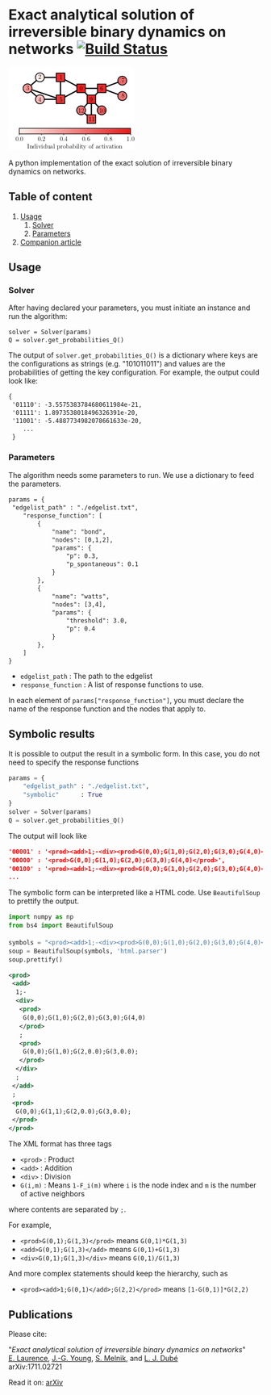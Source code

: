 # Exact analytical solution of irreversible binary dynamics on networks [![Build Status](https://travis-ci.com/laurencee9/exact_binary_dynamics.svg?token=G5JxCbxXbihVEq3Yzsxg&branch=master)](https://travis-ci.com/laurencee9/exact_binary_dynamics)



![](outcome.png)


A python implementation of the exact solution of irreversible binary dynamics on networks.

## Table of content

1. [Usage](#usage)
	1. [Solver](#solver)
	2. [Parameters](#parameters)
2. [Companion article](#companion-article)


## Usage

### Solver

After having declared your parameters, you must initiate an instance and run the algorithm:

	solver = Solver(params)
	Q = solver.get_probabilities_Q()

The output of `solver.get_probabilities_Q()` is a dictionary where keys are the configurations as strings (e.g. "101011011") and values are the probabilities of getting the key configuration. For example, the output could look like:

```
{
 '01110': -3.5575383784680611984e-21,
 '01111': 1.8973538018496326391e-20,
 '11001': -5.4887734982078661633e-20,
	...
 }
```

### Parameters

The algorithm needs some parameters to run. We use a dictionary to feed the parameters. 
```
params = {
 "edgelist_path" : "./edgelist.txt",
	"response_function": [
		{	
			"name": "bond",
			"nodes": [0,1,2],
			"params": {
				"p": 0.3,
				"p_spontaneous": 0.1
			}
		},
		{	
			"name": "watts",
			"nodes": [3,4],
			"params": {
				"threshold": 3.0,
				"p": 0.4
			}
		},
	]
}
```

 - `edgelist_path` : The path to the edgelist
 - `response_function` : A list of response functions to use.

In each element of `params["response_function"]`, you must declare the name of the response function and the nodes that apply to. 


## Symbolic results

It is possible to output the result in a symbolic form. In this case, you do not need to specify the response functions

```python
params = {
	"edgelist_path" : "./edgelist.txt",
	"symbolic"      : True
}
solver = Solver(params)
Q = solver.get_probabilities_Q()
```
The output will look like


```json
'00001' : '<prod><add>1;-<div><prod>G(0,0);G(1,0);G(2,0);G(3,0);G(4,0)</prod>;<prod>G(0,0);G(1,0);G(2,0.0);G(3,0.0);</prod></div>;</add>;<prod>G(0,0);G(1,1);G(2,0.0);G(3,0.0);</prod></prod>',
'00000' : '<prod>G(0,0);G(1,0);G(2,0);G(3,0);G(4,0)</prod>',
'00100' : '<prod><add>1;-<div><prod>G(0,0);G(1,0);G(2,0);G(3,0);G(4,0)</prod>;<prod>G(0,0);G(1,0);G(3,0.0);G(4,0.0);</prod></div>;</add>;<prod>G(0,0);G(1,1);G(3,0.0);G(4,0.0);</prod></prod>',
...
```
The symbolic form can be interpreted like a HTML code. Use `BeautifulSoup` to prettify the output. 

```python
import numpy as np
from bs4 import BeautifulSoup

symbols = "<prod><add>1;-<div><prod>G(0,0);G(1,0);G(2,0);G(3,0);G(4,0)</prod>;<prod>G(0,0);G(1,0);G(2,0.0);G(3,0.0);</prod></div>;</add>;<prod>G(0,0);G(1,1);G(2,0.0);G(3,0.0);</prod></prod>"
soup = BeautifulSoup(symbols, 'html.parser')
soup.prettify()
```

```xml
<prod>
 <add>
  1;-
  <div>
   <prod>
    G(0,0);G(1,0);G(2,0);G(3,0);G(4,0)
   </prod>
   ;
   <prod>
    G(0,0);G(1,0);G(2,0.0);G(3,0.0);
   </prod>
  </div>
  ;
 </add>
 ;
 <prod>
  G(0,0);G(1,1);G(2,0.0);G(3,0.0);
 </prod>
</prod>
```

The XML format has three tags 

 * `<prod>` : Product
 * `<add>` : Addition
 * `<div>` : Division
 * `G(i,m)` : Means `1-F_i(m)` where `i` is the node index and `m` is the number of active neighbors

where contents are separated by `;`.

For example, 

 * `<prod>G(0,1);G(1,3)</prod>` means `G(0,1)*G(1,3)`
 * `<add>G(0,1);G(1,3)</add>` means `G(0,1)+G(1,3)`
 * `<div>G(0,1);G(1,3)</div>` means `G(0,1)/G(1,3)`

And more complex statements should keep the hierarchy, such as

 * `<prod><add>1;G(0,1)</add>;G(2,2)</prod>` means `[1-G(0,1)]*G(2,2)`

## Publications

Please cite:

"*Exact analytical solution of irreversible binary dynamics on networks*"<br/>
[E. Laurence](http://edwardlaurence.me/), [J.-G. Young](http://jgyoung.ca), [S. Melnik](https://scholar.google.com/citations?user=uF3-t9EAAAAJ), and [L. J. Dubé](https://www.dynamica.phy.ulaval.ca/index.php?id=contact)<br/>
arXiv:1711.02721<br/>

Read it on: [arXiv](https://arxiv.org/abs/1711.02721)
